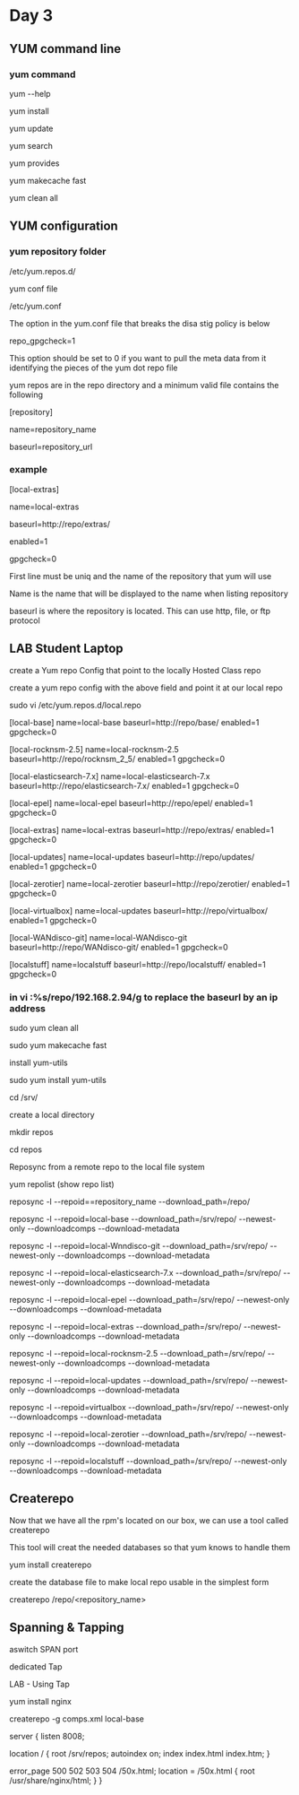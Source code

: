 #  Day 3
## YUM command line

### yum command

yum --help

yum install

yum update

yum search

yum provides

yum makecache fast

yum clean all

## YUM configuration

### yum repository folder

/etc/yum.repos.d/

yum conf file

/etc/yum.conf

The option in the yum.conf file that breaks the disa stig policy is below

repo_gpgcheck=1


This option should  be set to 0 if you want to pull the meta data from it identifying the pieces of the yum dot repo file

yum repos are in the repo directory and a minimum valid file contains the following


[repository]

name=repository_name

baseurl=repository_url


### example 

[local-extras]

name=local-extras

baseurl=http://repo/extras/

enabled=1

gpgcheck=0



First line must be uniq and the name of the repository that yum will use

Name is the name that will be displayed to the name when listing repository

baseurl is where the repository is located. This can use http, file, or ftp protocol


## LAB Student Laptop

create a Yum repo Config that point to the locally Hosted Class repo

create a yum repo config with the above field and point it at our local repo


sudo vi /etc/yum.repos.d/local.repo 

[local-base]
name=local-base
baseurl=http://repo/base/
enabled=1
gpgcheck=0

[local-rocknsm-2.5]
name=local-rocknsm-2.5
baseurl=http://repo/rocknsm_2_5/
enabled=1
gpgcheck=0

[local-elasticsearch-7.x]
name=local-elasticsearch-7.x
baseurl=http://repo/elasticsearch-7.x/
enabled=1
gpgcheck=0

[local-epel]
name=local-epel
baseurl=http://repo/epel/
enabled=1
gpgcheck=0

[local-extras]
name=local-extras
baseurl=http://repo/extras/
enabled=1
gpgcheck=0

[local-updates]
name=local-updates
baseurl=http://repo/updates/
enabled=1
gpgcheck=0

[local-zerotier]
name=local-zerotier
baseurl=http://repo/zerotier/
enabled=1
gpgcheck=0

[local-virtualbox]
name=local-updates
baseurl=http://repo/virtualbox/
enabled=1
gpgcheck=0

[local-WANdisco-git]
name=local-WANdisco-git
baseurl=http://repo/WANdisco-git/
enabled=1
gpgcheck=0


[localstuff]
name=localstuff
baseurl=http://repo/localstuff/
enabled=1
gpgcheck=0



### in vi :%s/repo/192.168.2.94/g to replace the baseurl by an ip address


sudo yum clean all

sudo yum makecache fast


install yum-utils

sudo yum install yum-utils

cd /srv/

create a local directory

mkdir repos

cd repos


Reposync from a remote repo to the local file system

yum repolist (show repo list)


reposync -l --repoid==repository_name --download_path=/repo/



reposync -l --repoid=local-base --download_path=/srv/repo/ --newest-only --downloadcomps --download-metadata 

reposync -l --repoid=local-Wnndisco-git --download_path=/srv/repo/ --newest-only --downloadcomps --download-metadata 

reposync -l --repoid=local-elasticsearch-7.x --download_path=/srv/repo/ --newest-only --downloadcomps --download-metadata 

reposync -l --repoid=local-epel --download_path=/srv/repo/ --newest-only --downloadcomps --download-metadata

reposync -l --repoid=local-extras  --download_path=/srv/repo/ --newest-only --downloadcomps --download-metadata

reposync -l --repoid=local-rocknsm-2.5 --download_path=/srv/repo/ --newest-only --downloadcomps --download-metadata

reposync -l --repoid=local-updates  --download_path=/srv/repo/ --newest-only --downloadcomps --download-metadata

reposync -l --repoid=virtualbox  --download_path=/srv/repo/ --newest-only --downloadcomps --download-metadata

reposync -l --repoid=local-zerotier --download_path=/srv/repo/ --newest-only --downloadcomps --download-metadata

reposync -l --repoid=localstuff --download_path=/srv/repo/ --newest-only --downloadcomps --download-metadata





## Createrepo

Now that we have all the rpm's located on our box, we can use a tool called createrepo

This tool will creat the needed databases so that yum knows to handle them


   yum install createrepo

create the database file to make local repo usable in the simplest form

 createrepo /repo/<repository_name> 
 
 
 
 
## Spanning & Tapping


aswitch SPAN port

dedicated Tap


LAB - Using Tap

yum install nginx



createrepo -g comps.xml local-base


server {
  listen 8008;

  location / {
    root /srv/repos;
    autoindex on;
    index index.html index.htm;
  }

  error_page 500 502 503 504 /50x.html;
  location = /50x.html {
    root /usr/share/nginx/html;
  }
}







